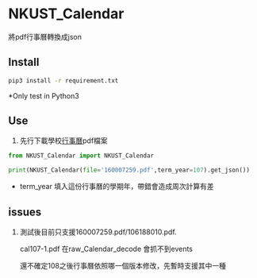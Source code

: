 # **NKUST_Calendar**

將pdf行事曆轉換成json

## Install

```bash
pip3 install -r requirement.txt
```

*Only test in Python3

## Use

1. 先行下載學校[行事曆](https://www.nkust.edu.tw/p/404-1000-4622.php)pdf檔案



```python
from NKUST_Calendar import NKUST_Calendar

print(NKUST_Calendar(file='160007259.pdf',term_year=107).get_json())

```

* term_year 填入這份行事曆的學期年，帶錯會造成周次計算有差





## issues

1. 測試後目前只支援160007259.pdf/106188010.pdf. 

   cal107-1.pdf 在raw_Calendar_decode 會抓不到events 

   還不確定108之後行事曆依照哪一個版本修改，先暫時支援其中一種